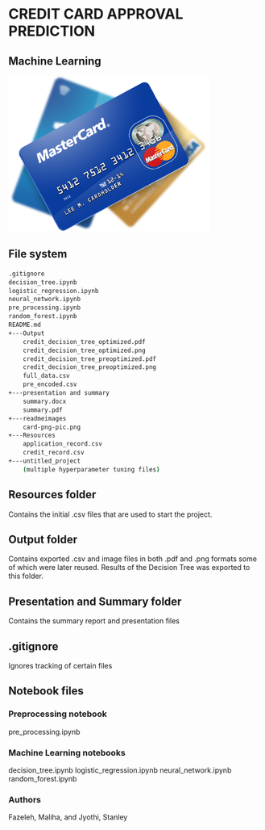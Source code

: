 # CREDIT CARD APPROVAL PREDICTION
## Machine Learning

![.png](readmeimages/card-png-pic.png)


## File system
```sh
.gitignore
decision_tree.ipynb
logistic_regression.ipynb
neural_network.ipynb
pre_processing.ipynb
random_forest.ipynb
README.md
+---Output
	credit_decision_tree_optimized.pdf
	credit_decision_tree_optimized.png
	credit_decision_tree_preoptimized.pdf
	credit_decision_tree_preoptimized.png
	full_data.csv
	pre_encoded.csv
+---presentation and summary
	summary.docx
	summary.pdf
+---readmeimages
	card-png-pic.png
+---Resources
	application_record.csv
	credit_record.csv
+---untitled_project
	(multiple hyperparameter tuning files)
```


## Resources folder
Contains the initial .csv files that are used to start the project.


## Output folder
Contains exported .csv and image files in both .pdf and .png formats some of which were later reused.
Results of the Decision Tree was exported to this folder.


## Presentation and Summary folder
Contains the summary report and presentation files


## .gitignore
Ignores tracking of certain files


## Notebook files
### Preprocessing notebook
pre_processing.ipynb


### Machine Learning notebooks
decision_tree.ipynb
logistic_regression.ipynb
neural_network.ipynb
random_forest.ipynb


### Authors
Fazeleh, Maliha, and Jyothi, Stanley

